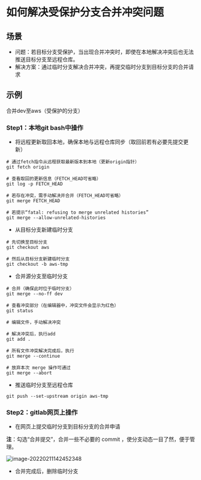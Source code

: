 # 如何解决受保护分支合并冲突问题

## 场景

- 问题：若目标分支受保护，当出现合并冲突时，即使在本地解决冲突后也无法推送目标分支至远程仓库。
- 解决方案：通过临时分支解决合并冲突，再提交临时分支到目标分支的合并请求

## 示例

合并dev至aws（受保护的分支）

### Step1：本地git bash中操作

- 将远程更新取回本地，确保本地与远程仓库同步（取回前若有必要先提交更新）

```shell
# 通过fetch指令从远程获取最新版本到本地（更新origin指针）
git fetch origin

# 查看取回的更新信息（FETCH_HEAD可省略）
git log -p FETCH_HEAD

# 若存在冲突，需手动解决并合并（FETCH_HEAD可省略）
git merge FETCH_HEAD    

# 若提示“fatal: refusing to merge unrelated histories”
git merge --allow-unrelated-histories
```

- 从目标分支新建临时分支

```shell
# 先切换至目标分支
git checkout aws

# 然后从目标分支新建临时分支
git checkout -b aws-tmp
```

- 合并源分支至临时分支

```shell
# 合并（确保此时位于临时分支）
git merge --no-ff dev

# 查看冲突部分（在编辑器中，冲突文件会显示为红色）
git status

# 编辑文件，手动解决冲突

# 解决冲突后，执行add
git add . 

# 所有文件冲突解决完成后，执行
git merge --continue

# 放弃本次 merge 操作可通过
git merge --abort
```

- 推送临时分支至远程仓库

```shell
git push --set-upstream origin aws-tmp
```

### Step2：gitlab网页上操作

- 在网页上提交临时分支到目标分支的合并申请

**注**：勾选“合并提交”，合并一些不必要的 commit ，使分支动态一目了然，便于管理。

![image-20220211142452348](https://lc-tc.oss-cn-shenzhen.aliyuncs.com/lc-images/20220211142452.png)

- 合并完成后，删除临时分支
